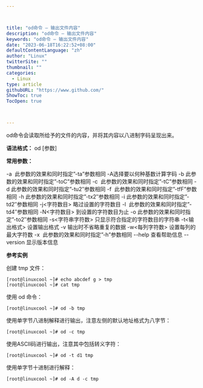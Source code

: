 ```yaml
---



title: "od命令 – 输出文件内容"
description: "od命令 – 输出文件内容"
keywords: "od命令 – 输出文件内容"
date: "2023-06-18T16:22:52+08:00"
defaultContentLanguage: "zh"
author: "Linux"
twitterSite: ""
thumbnail: ""
categories:
  - Linux
type: article
githubURL: "https://www.github.com/"
ShowToc: true
TocOpen: true



---
```


od命令会读取所给予的文件的内容，并将其内容以八进制字码呈现出来。

**语法格式：** od [参数]

**常用参数：**

-a  此参数的效果和同时指定”-ta”参数相同 -A选择要以何种基数计算字码 -b 此参数的效果和同时指定”-toC”参数相同 -c  此参数的效果和同时指定”-tC”参数相同 -d 此参数的效果和同时指定”-tu2″参数相同 -f  此参数的效果和同时指定”-tfF”参数相同 -h 此参数的效果和同时指定”-tx2″参数相同 -i 此参数的效果和同时指定”-td2″参数相同 -j<字符数目> 略过设置的字符数目 -l  此参数的效果和同时指定”-td4″参数相同 -N<字符数目> 到设置的字符数目为止 -o 此参数的效果和同时指定”-to2″参数相同 -s<字符串字符数> 只显示符合指定的字符数目的字符串 -t<输出格式> 设置输出格式 -v 输出时不省略重复的数据 -w<每列字符数> 设置每列的最大字符数 -x  此参数的效果和同时指定”-h”参数相同 --help 查看帮助信息 --version 显示版本信息

**参考实例**

创建 tmp 文件：

```
[root@linuxcool ~]# echo abcdef g > tmp
[root@linuxcool ~]# cat tmp
```

使用 od 命令：

```
[root@linuxcool ~]# od -b tmp
```

使用单字节八进制解释进行输出，注意左侧的默认地址格式为八字节：

```
[root@linuxcool ~]# od -c tmp
```

使用ASCII码进行输出，注意其中包括转义字符：

```
[root@linuxcool ~]# od -t d1 tmp
```

使用单字节十进制进行解释：

```
[root@linuxcool ~]# od -A d -c tmp
```
